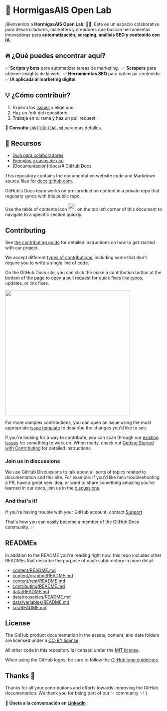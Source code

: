 # 🚀 HormigasAIS Open Lab  

¡Bienvenido a **HormigasAIS Open Lab**! 🐜💡  
Este es un espacio colaborativo para desarrolladores, marketers y creadores que buscan herramientas innovadoras para **automatización, scraping, análisis SEO y contenido con IA**.  

## 🔥 ¿Qué puedes encontrar aquí?  
✅ **Scripts y bots** para automatizar tareas de marketing.  
✅ **Scrapers** para obtener insights de la web.  
✅ **Herramientas SEO** para optimizar contenido.  
✅ **IA aplicada al marketing digital**.  

## 💡 ¿Cómo contribuir?  
1. Explora los [Issues](https://github.com/HormigasAIS-ux/HormigasAIS-OpenLab/issues) y elige uno.  
2. Haz un fork del repositorio.  
3. Trabaja en tu rama y haz un pull request.  

📖 **Consulta** [`CONTRIBUTING.md`](CONTRIBUTING.md) para más detalles.  

## 📌 Recursos  
- [Guía para colaboradores](CONTRIBUTING.md/HormigasAIS-community)  
- [Ejemplos y casos de uso](examples/HormigasAIS-community)  
- [Documentación](docs/# GitHub Docs <!-- omit in toc -->

This repository contains the documentation website code and Markdown source files for [docs.github.com](https://docs.github.com).

GitHub's Docs team works on pre-production content in a private repo that regularly syncs with this public repo.

Use the table of contents icon <img src="/contributing/images/table-of-contents.png" width="25" height="25" /> on the top left corner of this document to navigate to a specific section quickly.

## Contributing

See [the contributing guide](CONTRIBUTING.md) for detailed instructions on how to get started with our project.

We accept different [types of contributions](https://github.com/github/docs/blob/main/contributing/types-of-contributions.md), including some that don't require you to write a single line of code.

On the GitHub Docs site, you can click the make a contribution button at the bottom of the page to open a pull request for quick fixes like typos, updates, or link fixes.

<img src="./contributing/images/contribution_cta.png" width="400">

For more complex contributions, you can open an issue using the most appropriate [issue template](https://github.com/github/docs/issues/new/choose) to describe the changes you'd like to see.

If you're looking for a way to contribute, you can scan through our [existing issues](https://github.com/github/docs/issues) for something to work on. When ready, check out [Getting Started with Contributing](/CONTRIBUTING.md) for detailed instructions.

### Join us in discussions

We use GitHub Discussions to talk about all sorts of topics related to documentation and this site. For example: if you'd like help troubleshooting a PR, have a great new idea, or want to share something amazing you've learned in our docs, join us in the [discussions](https://github.com/github/docs/discussions).

### And that's it!

If you're having trouble with your GitHub account, contact [Support](https://support.github.com).

That's how you can easily become a member of the GitHub Docs community. :sparkles:

## READMEs

In addition to the README you're reading right now, this repo includes other READMEs that describe the purpose of each subdirectory in more detail:

- [content/README.md](content/README.md)
- [content/graphql/README.md](content/graphql/README.md)
- [content/rest/README.md](content/rest/README.md)
- [contributing/README.md](contributing/README.md)
- [data/README.md](data/README.md)
- [data/reusables/README.md](data/reusables/README.md)
- [data/variables/README.md](data/variables/README.md)
- [src/README.md](src/README.md)

## License

The GitHub product documentation in the assets, content, and data folders are licensed under a [CC-BY license](LICENSE).

All other code in this repository is licensed under the [MIT license](LICENSE-CODE).

When using the GitHub logos, be sure to follow the [GitHub logo guidelines](https://github.com/logos).

## Thanks :purple_heart:

Thanks for all your contributions and efforts towards improving the GitHub documentation. We thank you for being part of our :sparkles: community :sparkles:!
)  

🔗 **Únete a la conversación en [LinkedIn](https://www.linkedin.com/in/cristhiam-quiñonez-7b6222325)**
